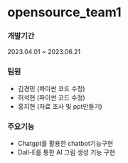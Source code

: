 # opensource_team1
### 개발기간
2023.04.01 ~ 2023.06.21

### 팀원
- 김경민 (파이썬 코드 수정)
- 허석현 (파이썬 코드 수정)
- 홍지현 (자료 조사 및 ppt만들기)

### 주요기능
- Chatgpt를 활용한 chatbot기능구현
- Dall-E를 통한 AI 그림 생성 기능 구현


